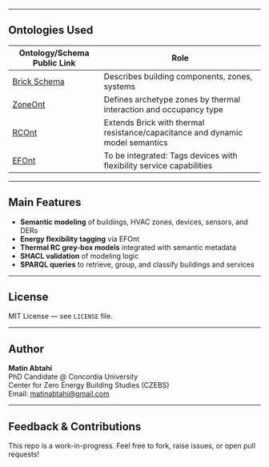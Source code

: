 
---

## Ontologies Used

| Ontology/Schema Public Link                                                                 | Role                                                                 |
|---------------------------------------------------------------------------------------------|----------------------------------------------------------------------|
| [Brick Schema](https://brickschema.org)                                                     | Describes building components, zones, systems                        |
| [ZoneOnt](https://github.com/matinabtahi/OperationalDigitalTwinning/blob/main/ZoneOnt.ttl) | Defines archetype zones by thermal interaction and occupancy type|
| [RCOnt](https://github.com/matinabtahi/OperationalDigitalTwinning/blob/main/RCOnt.ttl)     | Extends Brick with thermal resistance/capacitance and dynamic model semantics |
| [EFOnt](https://github.com/LBNL-ETA/EnergyFlexibilityOntology)                              | To be integrated: Tags devices with flexibility service capabilities                   |

---

## Main Features

- **Semantic modeling** of buildings, HVAC zones, devices, sensors, and DERs
- **Energy flexibility tagging** via EFOnt
- **Thermal RC grey-box models** integrated with semantic metadata
- **SHACL validation** of modeling logic
- **SPARQL queries** to retrieve, group, and classify buildings and services

---

## License

MIT License — see `LICENSE` file.

---

## Author

**Matin Abtahi**  
PhD Candidate @ Concordia University  
Center for Zero Energy Building Studies (CZEBS)  
Email: matinabtahi@gmail.com

---

## Feedback & Contributions

This repo is a work-in-progress.
Feel free to fork, raise issues, or open pull requests! 
